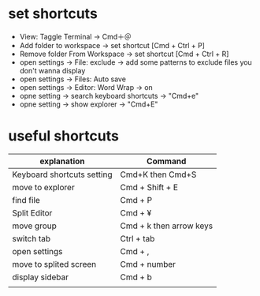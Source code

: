 # set shortcuts
- View: Taggle Terminal -> Cmd＋＠
- Add folder to workspace -> set shortcut [Cmd + Ctrl + P]
- Remove folder From Workspace -> set shortcut [Cmd + Ctrl + R]
- open settings -> File: exclude -> add some patterns to exclude files you don't wanna display
- open settings -> Files: Auto save
- open settings -> Editor: Word Wrap -> on
- opne setting -> search keyboard shortcuts -> "Cmd+e"
- opne setting -> show explorer -> "Cmd+E"

# useful shortcuts
|  explanation  | Command |
| ---- | ---- |
| Keyboard shortcuts setting | Cmd+K then Cmd+S |
| move to explorer | Cmd + Shift + E |
| find file | Cmd + P |
| Split Editor | Cmd + ¥ |
| move group | Cmd + k then arrow keys |
| switch tab | Ctrl + tab |
| open settings  | Cmd + , |
| move to splited screen | Cmd + number |
| display sidebar | Cmd + b |
|  |  |

